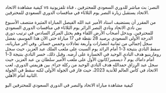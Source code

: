 كيفية مشاهدة الاتحاد vs النصر: بث مباشر للدوري السعودي للمحترفين ، قناة تلفزيونية
الاتحاد يستقبل زيارة النصر يوم الثلاثاء في منافسات الدوري السعودي للمحترفين.

من المقرر أن يستضيف استاد الأمير عبد الله الفيصل المباراة المثيرة منتصف الأسبوع بين نادي الاتحاد ونادي النصر الزائر يوم الثلاثاء في منافسات الدوري السعودي للمحترفين. ويدخل أصحاب الأرض اللقاء وهم يحتل المركز السادس في ترتيب دوري الدرجة الأولى السعودي برصيد 28 نقطة في 17 مباراة حتى الآن هذا الموسم، بفضل سجل إجمالي من ثمانية انتصارات وأربعة تعادلات وخمس خسائر. وفي آخر مبارياته، سقط النادي بنتيجة 3-1 أمام الرائد يوم السبت على ملعب الملك عبد العزيز، حيث سجل رومارينيو هدف النادي الوحيد في الخسارة على أرضه. وقبل ذلك، خسر النادي بنتيجة 3-1 أمام داماك يوم 7 ديسمبر/كانون الأول على ملعب الأمير سلطان بن عبد العزيز، حيث سجل عبد الرزاق حمدالله هدف النادي الوحيد من ركلة جزاء. بين هزيمتي الدوري، لعب الاتحاد في كأس العالم للأندية 2023، حيث فاز في الجولة الأولى لكنه سقط في الجولة الثانية أمام الأهلي.

كيفية مشاهدة مباراة الاتحاد والنصر في الدوري السعودي للمحترفين اليو
